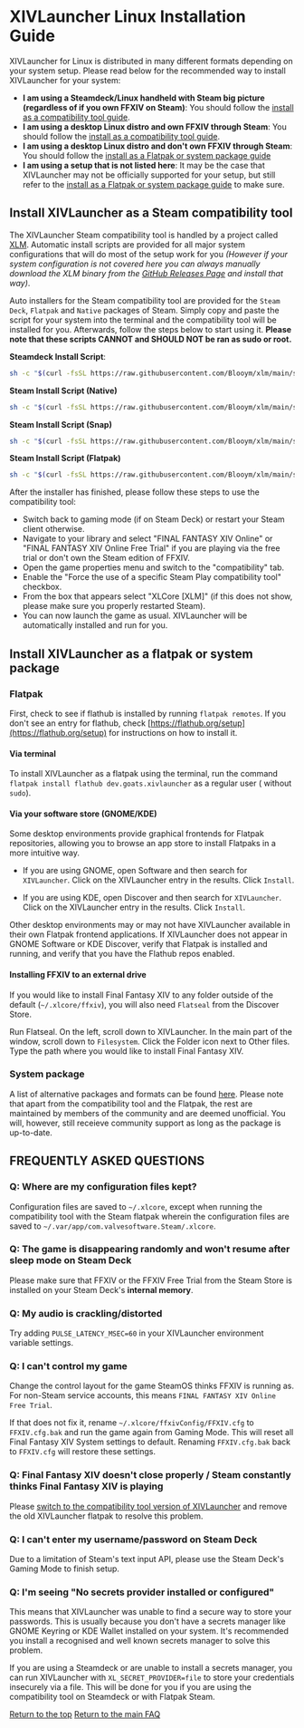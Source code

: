 # XIVLauncher Linux Installation Guide

XIVLauncher for Linux is distributed in many different formats depending on your system setup. Please read below for the recommended way to install XIVLauncher for your system:

- **I am using a Steamdeck/Linux handheld with Steam big picture (regardless of if you own FFXIV on Steam)**: You should follow the [install as a compatibility tool guide](#install-xivlauncher-as-a-steam-compatibility-tool).
- **I am using a desktop Linux distro and own FFXIV through Steam**: You should follow the [install as a compatibility tool guide](#install-xivlauncher-as-a-steam-compatibility-tool).
- **I am using a desktop Linux distro and don't own FFXIV through Steam**: You should follow the [install as a Flatpak or system package guide](#install-xivlauncher-as-a-flatpak-or-system-package)
- **I am using a setup that is not listed here**: It may be the case that XIVLauncher may not be officially supported for your setup, but still refer to the [install as a Flatpak or system package guide](#install-xivlauncher-as-a-flatpak-or-system-package) to make sure.

## Install XIVLauncher as a Steam compatibility tool

The XIVLauncher Steam compatibility tool is handled by a project called [XLM](https://github.com/Blooym/XLM). Automatic install scripts are provided for all major system configurations that will do most of the setup work for you *(However if your system configuration is not covered here you can always manually download the XLM binary from the [GitHub Releases Page](https://github.com/Blooym/xlm/releases/latest) and install that way)*.

Auto installers for the Steam compatibility tool are provided for the `Steam Deck`, `Flatpak` and `Native` packages of Steam. Simply copy and paste the script for your system into the terminal and the compatibility tool will be installed for you. Afterwards, follow the steps below to start using it. **Please note that these scripts CANNOT and SHOULD NOT be ran as sudo or root.**

**Steamdeck Install Script**:

```sh
sh -c "$(curl -fsSL https://raw.githubusercontent.com/Blooym/xlm/main/setup/install-steamdeck.sh)"
```

**Steam Install Script (Native)**
```sh
sh -c "$(curl -fsSL https://raw.githubusercontent.com/Blooym/xlm/main/setup/install-native.sh)"
```

**Steam Install Script (Snap)**
```sh
sh -c "$(curl -fsSL https://raw.githubusercontent.com/Blooym/xlm/main/setup/install-snap.sh)"
```

**Steam Install Script (Flatpak)**
```sh
sh -c "$(curl -fsSL https://raw.githubusercontent.com/Blooym/xlm/main/setup/install-flatpak.sh)"
```

After the installer has finished, please follow these steps to use the compatibility tool:
- Switch back to gaming mode (if on Steam Deck) or restart your Steam client otherwise.
- Navigate to your library and select "FINAL FANTASY XIV Online" or "FINAL FANTASY XIV Online Free Trial" if you are playing via the free trial or don't own the Steam edition of FFXIV. 
- Open the game properties menu and switch to the "compatibility" tab.
- Enable the "Force the use of a specific Steam Play compatibility tool" checkbox.
- From the box that appears select "XLCore [XLM]" (if this does not show, please make sure you properly restarted Steam).
- You can now launch the game as usual. XIVLauncher will be automatically installed and run for you.

## Install XIVLauncher as a flatpak or system package

### Flatpak

First, check to see if flathub is installed by running `flatpak remotes`. If you don't see an entry for flathub, check [https://flathub.org/setup](https://flathub.org/setup) for instructions on how to install it.

#### Via terminal

To install XIVLauncher as a flatpak using the terminal, run the command `flatpak install flathub dev.goats.xivlauncher` as a regular user ( without `sudo`).

#### Via your software store (GNOME/KDE)

Some desktop environments provide graphical frontends for Flatpak repositories, allowing you to browse an app store to install Flatpaks in a more intuitive way.

- If you are using GNOME, open Software and then search for `XIVLauncher`. Click on the XIVLauncher entry in the results. Click `Install`.

- If you are using KDE, open Discover and then search for `XIVLauncher`. Click on the XIVLauncher entry in the results. Click `Install`.

Other desktop environments may or may not have XIVLauncher available in their own Flatpak frontend applications. If XIVLauncher does not appear in GNOME Software or KDE Discover, verify that Flatpak is installed and running, and verify that you have the Flathub repos enabled.

#### Installing FFXIV to an external drive

If you would like to install Final Fantasy XIV to any folder outside of the default (`~/.xlcore/ffxiv`), you will also need `Flatseal` from the Discover Store.

Run Flatseal. On the left, scroll down to XIVLauncher. In the main part of the window, scroll down to `Filesystem`. Click the Folder icon next to Other files. Type the path where you would like to install Final Fantasy XIV.

### System package

A list of alternative packages and formats can be found [here](https://github.com/goatcorp/XIVLauncher.Core?tab=readme-ov-file#distribution). Please note that apart from the compatibility tool and the Flatpak, the rest are maintained by members of the community and are deemed unofficial. You will, however, still receieve community support as long as the package is up-to-date.

## FREQUENTLY ASKED QUESTIONS

### Q: Where are my configuration files kept?

Configuration files are saved to `~/.xlcore`, except when running the compatibility tool with the Steam flatpak wherein the configuration files are saved to `~/.var/app/com.valvesoftware.Steam/.xlcore`.

### Q: The game is disappearing randomly and won't resume after sleep mode on Steam Deck

Please make sure that FFXIV or the FFXIV Free Trial from the Steam Store is installed on your Steam Deck's **internal memory**.

### Q: My audio is crackling/distorted

Try adding `PULSE_LATENCY_MSEC=60` in your XIVLauncher environment variable settings.

### Q: I can't control my game

Change the control layout for the game SteamOS thinks FFXIV is running as. For non-Steam service accounts, this means `FINAL FANTASY XIV Online Free Trial`.

If that does not fix it, rename `~/.xlcore/ffxivConfig/FFXIV.cfg` to `FFXIV.cfg.bak` and run the game again from Gaming Mode. This will reset all Final Fantasy XIV System settings to default. Renaming `FFXIV.cfg.bak` back to `FFXIV.cfg` will restore these settings.

### Q: Final Fantasy XIV doesn't close properly / Steam constantly thinks Final Fantasy XIV is playing

Please [switch to the compatibility tool version of XIVLauncher](#install-xivlauncher-as-a-steam-compatibility-tool) and remove the old XIVLauncher flatpak to resolve this problem.

### Q: I can't enter my username/password on Steam Deck

Due to a limitation of Steam's text input API, please use the Steam Deck's Gaming Mode to finish setup.

### Q: I'm seeing "No secrets provider installed or configured"

This means that XIVLauncher was unable to find a secure way to store your passwords. This is usually because you don't have a secrets manager like GNOME Keyring or KDE Wallet installed on your system. It's recommended you install a recognised and well known secrets manager to solve this problem. 

If you are using a Steamdeck or are unable to install a secrets manager, you can run XIVLauncher with `XL_SECRET_PROVIDER=file` to store your credentials insecurely via a file. This will be done for you if you are using the compatibility tool on Steamdeck or with Flatpak Steam.

[Return to the top](#xivlauncher-linux-installation-guide)
<a href="{{ site.github.baseurl }}/">Return to the main FAQ</a>
